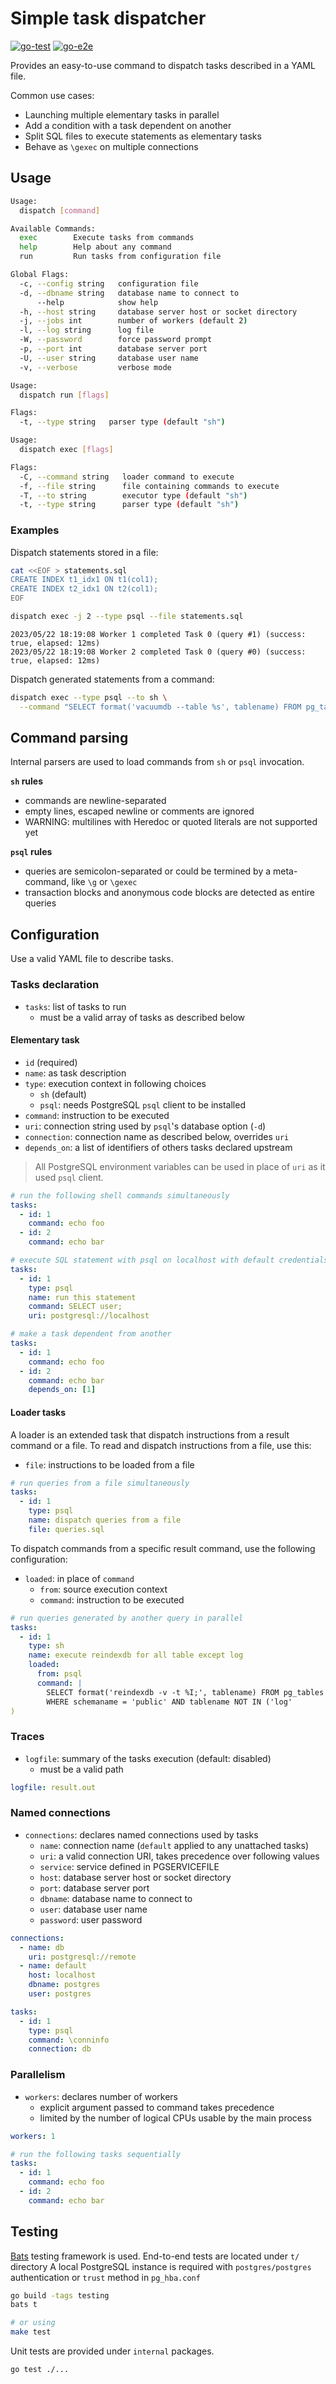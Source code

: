 # Simple task dispatcher

[![go-test](https://github.com/fljdin/dispatch/actions/workflows/go-test.yml/badge.svg)](https://github.com/fljdin/dispatch/actions/workflows/go-test.yml)
[![go-e2e](https://github.com/fljdin/dispatch/actions/workflows/go-e2e.yml/badge.svg)](https://github.com/fljdin/dispatch/actions/workflows/go-e2e.yml)

Provides an easy-to-use command to dispatch tasks described in a YAML file.

Common use cases:

* Launching multiple elementary tasks in parallel
* Add a condition with a task dependent on another
* Split SQL files to execute statements as elementary tasks
* Behave as `\gexec` on multiple connections

## Usage

```sh
Usage:
  dispatch [command]

Available Commands:
  exec        Execute tasks from commands
  help        Help about any command
  run         Run tasks from configuration file

Global Flags:
  -c, --config string   configuration file
  -d, --dbname string   database name to connect to
      --help            show help
  -h, --host string     database server host or socket directory
  -j, --jobs int        number of workers (default 2)
  -l, --log string      log file
  -W, --password        force password prompt
  -p, --port int        database server port
  -U, --user string     database user name
  -v, --verbose         verbose mode
```

```sh
Usage:
  dispatch run [flags]

Flags:
  -t, --type string   parser type (default "sh")
```

```sh
Usage:
  dispatch exec [flags]

Flags:
  -C, --command string   loader command to execute
  -f, --file string      file containing commands to execute
  -T, --to string        executor type (default "sh")
  -t, --type string      parser type (default "sh")
```

### Examples

Dispatch statements stored in a file:

```sh
cat <<EOF > statements.sql
CREATE INDEX t1_idx1 ON t1(col1);
CREATE INDEX t2_idx1 ON t2(col1);
EOF

dispatch exec -j 2 --type psql --file statements.sql
```

```text
2023/05/22 18:19:08 Worker 1 completed Task 0 (query #1) (success: true, elapsed: 12ms)
2023/05/22 18:19:08 Worker 2 completed Task 0 (query #0) (success: true, elapsed: 12ms)
```

Dispatch generated statements from a command:

```sh
dispatch exec --type psql --to sh \
  --command "SELECT format('vacuumdb --table %s', tablename) FROM pg_tables WHERE tablename LIKE 'a%';"
```

## Command parsing

Internal parsers are used to load commands from `sh` or `psql` invocation.

**`sh` rules**

* commands are newline-separated
* empty lines, escaped newline or comments are ignored
* WARNING: multilines with Heredoc or quoted literals are not supported yet

**`psql` rules**

* queries are semicolon-separated or could be termined by a meta-command, like
  `\g` or `\gexec`
* transaction blocks and anonymous code blocks are detected as entire queries

## Configuration

Use a valid YAML file to describe tasks.

### Tasks declaration

* `tasks`: list of tasks to run
  * must be a valid array of tasks as described below

#### Elementary task

- `id` (required)
- `name`: as task description
- `type`: execution context in following choices
  + `sh` (default)
  + `psql`: needs PostgreSQL `psql` client to be installed
- `command`: instruction to be executed
- `uri`: connection string used by `psql`'s database option (`-d`)
- `connection`: connection name as described below, overrides `uri`
- `depends_on`: a list of identifiers of others tasks declared upstream

> All PostgreSQL environment variables can be used in place of `uri` as it used
> `psql` client.

```yaml
# run the following shell commands simultaneously
tasks:
  - id: 1
    command: echo foo
  - id: 2
    command: echo bar
```

```yaml
# execute SQL statement with psql on localhost with default credentials
tasks:
  - id: 1
    type: psql
    name: run this statement
    command: SELECT user;
    uri: postgresql://localhost
```

```yaml
# make a task dependent from another
tasks:
  - id: 1
    command: echo foo
  - id: 2
    command: echo bar
    depends_on: [1]
```

#### Loader tasks

A loader is an extended task that dispatch instructions from a result command or
a file. To read and dispatch instructions from a file, use this:

- `file`: instructions to be loaded from a file

```yaml
# run queries from a file simultaneously
tasks:
  - id: 1
    type: psql
    name: dispatch queries from a file
    file: queries.sql
```

To dispatch commands from a specific result command, use the following
configuration:

- `loaded`: in place of `command`
  - `from`: source execution context
  - `command`: instruction to be executed

```yaml
# run queries generated by another query in parallel
tasks:
  - id: 1
    type: sh
    name: execute reindexdb for all table except log
    loaded:
      from: psql
      command: |
        SELECT format('reindexdb -v -t %I;', tablename) FROM pg_tables
        WHERE schemaname = 'public' AND tablename NOT IN ('log'
)
```

### Traces

* `logfile`: summary of the tasks execution (default: disabled)
  - must be a valid path

```yaml
logfile: result.out
```

### Named connections

* `connections`: declares named connections used by tasks
  * `name`: connection name (`default` applied to any unattached tasks)
  * `uri`: a valid connection URI, takes precedence over following values
  * `service`: service defined in PGSERVICEFILE
  * `host`: database server host or socket directory
  * `port`: database server port
  * `dbname`: database name to connect to
  * `user`: database user name
  * `password`: user password

```yaml
connections:
  - name: db
    uri: postgresql://remote
  - name: default
    host: localhost
    dbname: postgres
    user: postgres

tasks:
  - id: 1
    type: psql
    command: \conninfo
    connection: db
```

### Parallelism

* `workers`: declares number of workers
  - explicit argument passed to command takes precedence
  - limited by the number of logical CPUs usable by the main process

```yaml
workers: 1

# run the following tasks sequentially
tasks:
  - id: 1
    command: echo foo
  - id: 2
    command: echo bar
```

## Testing

[Bats](https://bats-core.readthedocs.io) testing framework is used. End-to-end
tests are located under `t/` directory A local PostgreSQL instance is required
with `postgres/postgres` authentication or `trust` method in `pg_hba.conf`

```sh
go build -tags testing
bats t

# or using
make test
```

Unit tests are provided under `internal` packages.

```sh
go test ./...
```